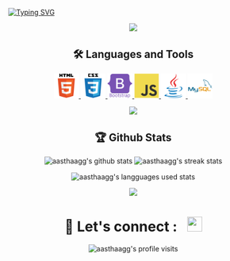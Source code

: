 [![Typing SVG](https://readme-typing-svg.herokuapp.com?font=Merriweather&size=30&duration=2000&pause=500&center=true&multiline=true&width=950&height=180&lines=Hello+there+%F0%9F%91%8B;;I'm+Aastha+Aggarwal%F0%9F%98%84;;An+aspiring+full+stack+developer+%7C+JAVA+programmer%F0%9F%92%BB)](https://git.io/typing-svg)

<div align="center">
	<img src= 'https://capsule-render.vercel.app/api?type=rect&color=gradient&height=2.5'/>
</div>


<h2 align="center">
	🛠 Languages and Tools
</h2>

<p align="center"> 
	<a href="https://www.w3.org/html/" target="_blank" rel="noreferrer"> 
		<img src="https://raw.githubusercontent.com/devicons/devicon/master/icons/html5/html5-original-wordmark.svg" alt="html5" width="50" height="50"/> 
	</a> 
	<a href="https://www.w3schools.com/css/" target="_blank" rel="noreferrer"> 
		<img src="https://raw.githubusercontent.com/devicons/devicon/master/icons/css3/css3-original-wordmark.svg" alt="css3" width="50" height="50"/> 
	</a> 
	<a href="https://getbootstrap.com" target="_blank" rel="noreferrer"> 
		<img src="https://raw.githubusercontent.com/devicons/devicon/master/icons/bootstrap/bootstrap-plain-wordmark.svg" alt="bootstrap" width="50" 			height="50"/> 
	</a>
	<a href="https://developer.mozilla.org/en-US/docs/Web/JavaScript" target="_blank" rel="noreferrer"> 
		<img src="https://raw.githubusercontent.com/devicons/devicon/master/icons/javascript/javascript-original.svg" alt="javascript" width="50" height="50"/> 
	</a> 
	<a href="https://www.java.com" target="_blank" rel="noreferrer"> 
		<img src="https://raw.githubusercontent.com/devicons/devicon/master/icons/java/java-original.svg" alt="java" width="50" height="50"/> 
	</a> 
	<a href="https://www.mysql.com/" target="_blank" rel="noreferrer"> 
		<img src="https://raw.githubusercontent.com/devicons/devicon/master/icons/mysql/mysql-original-wordmark.svg" alt="mysql" width="50" height="50"/> 
	</a> 
</p>


<div align="center">
	<img src= 'https://capsule-render.vercel.app/api?type=rect&color=gradient&height=2.5'/>
</div>


<h2 align="center">
	🏆 Github Stats
</h2>

<p align="center">
	<img src="https://github-readme-stats.vercel.app/api?username=aasthaagg&show_icons=true&locale=en" alt="aasthaagg's github stats" width="49%"/>
	<img src="https://github-readme-streak-stats.herokuapp.com/?user=aasthaagg&" alt="aasthaagg's streak stats" width="49%"/>
</p>

<p align="center">
	<img align="center" src="https://github-readme-stats.vercel.app/api/top-langs?username=aasthaagg&show_icons=true&locale=en&layout=compact" alt="aasthaagg's langguages used stats" width="50%"/>
</p>


<div align="center">
	<img src= 'https://capsule-render.vercel.app/api?type=rect&color=gradient&height=2.5'/>
</div>


<h1 align="center">
	🤝 Let's connect :
	&nbsp;
	<a href="https://www.linkedin.com/in/aastha-agg" target="_blank" width="10%">
		<img src="https://i.imgur.com/kF9HMpz.png" width=30px height=30px title="source: imgur.com"/>
	</a> 
</h1>

<p align="center"> 
	<img src="https://komarev.com/ghpvc/?username=aasthaagg&label=Profile%20views&color=0e75b6&style=flat" alt="aasthaagg's profile visits" />
</p>
